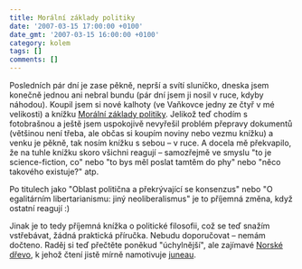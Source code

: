 ```yaml
---
title: Morální základy politiky
date: '2007-03-15 17:00:00 +0100'
date_gmt: '2007-03-15 16:00:00 +0100'
category: kolem
tags: []
comments: []
---
```

<p>Posledních pár dní je zase pěkně, neprší a svítí sluníčko, dneska jsem konečně jednou ani nebral bundu (pár dní jsem ji nosil v ruce, kdyby náhodou). Koupil jsem si nové kalhoty (ve Vaňkovce jedny ze čtyř v mé velikosti) a knížku <a href="http://www.kosmas.cz/knihy/108367/moralni-zaklady-politiky/">Morální základy politiky</a>. Jelikož teď chodím s fotobrašnou a ještě jsem uspokojivě nevyřešil problém přepravy dokumentů (většinou není třeba, ale občas si koupím noviny nebo vezmu knížku) a venku je pěkně, tak nosím knížku s sebou &ndash; v ruce. A docela mě překvapilo, že na tuhle knížku skoro všichni reagují &ndash; samozřejmě ve smyslu "to je science-fiction, co" nebo "to bys měl poslat tamtěm do phy" nebo "něco takového existuje?" atp.</p>
<p>Po titulech jako "Oblast politična a překrývající se konsenzus" nebo "O egalitárním libertarianismu: jiný neoliberalismus" je to příjemná změna, když ostatní reagují :)</p>
<p>Jinak je to tedy příjemná knížka o politické filosofii, což se teď snažím vstřebávat, žádná praktická příručka. Nebudu doporučovat &ndash; nemám dočteno. Raděj si teď přečtěte poněkud "úchylnější", ale zajímavé <a href="http://www.kosmas.cz/knihy/103927/norske-drevo/">Norské dřevo</a>, k jehož čtení jistě mírně namotivuje <a href="http://reality-show.net/?text=677-i-once-had-a-girl-or-should-i-say-she-once-had-me">juneau</a>.</p>
